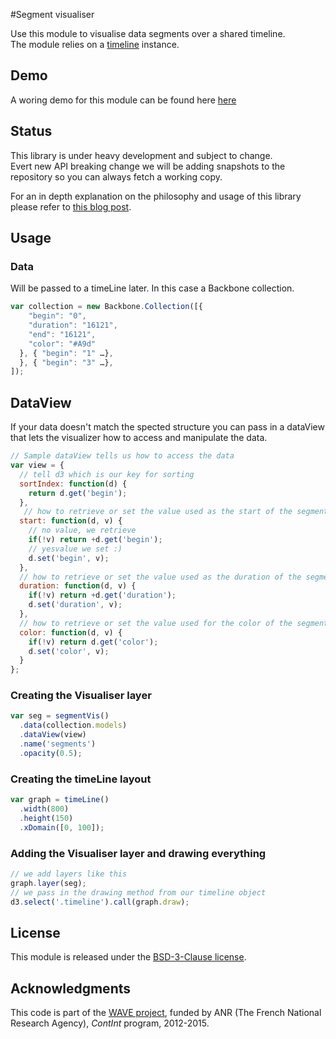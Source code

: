 
#Segment visualiser

Use this module to visualise data segments over a shared timeline.  
The module relies on a [timeline](https://github.com/Ircam-RnD/timeLine) instance.

<div class="only-readme">
<h2>Demo</h2>
<p>A woring demo for this module can be found here <a href="https://ircam-rnd.github.io/segment-vis/">here</a></p>
</div>

<div class="timeline"></div>

## Status

This library is under heavy development and subject to change.  
Evert new API breaking change we will be adding snapshots to the repository so you can always fetch a working copy.

For an in depth  explanation on the philosophy and usage of this library please refer to [this blog post](http://wave.ircam.fr/publications/visual-tools/).

## Usage

### Data
Will be passed to a timeLine later. In this case a Backbone collection.

```js
var collection = new Backbone.Collection([{
    "begin": "0",
    "duration": "16121",
    "end": "16121",
    "color": "#A9d"
  }, { "begin": "1" …},
  }, { "begin": "3" …},
]);
```

## DataView
If your data doesn't match the spected structure you can pass in a dataView that lets the visualizer how to access and manipulate the data.

```js
// Sample dataView tells us how to access the data
var view = {
  // tell d3 which is our key for sorting
  sortIndex: function(d) {
    return d.get('begin');
  },
   // how to retrieve or set the value used as the start of the segment
  start: function(d, v) {
    // no value, we retrieve
    if(!v) return +d.get('begin');
    // yesvalue we set :)
    d.set('begin', v);
  },
  // how to retrieve or set the value used as the duration of the segment
  duration: function(d, v) {
    if(!v) return +d.get('duration');
    d.set('duration', v);
  },
  // how to retrieve or set the value used for the color of the segment
  color: function(d, v) {
    if(!v) return d.get('color');
    d.set('color', v);
  }
};
```

### Creating the Visualiser layer
```js
var seg = segmentVis()
  .data(collection.models)
  .dataView(view)
  .name('segments')  
  .opacity(0.5);
```

### Creating the timeLine layout
```js
var graph = timeLine()
  .width(800)
  .height(150)
  .xDomain([0, 100]);

```

### Adding the Visualiser layer and drawing everything

```js
// we add layers like this
graph.layer(seg);
// we pass in the drawing method from our timeline object
d3.select('.timeline').call(graph.draw);

```

<div class="only-readme">
<h2>License</h2>
<p>This module is released under the <a href="http://opensource.org/licenses/BSD-3-Clause">BSD-3-Clause license</a>.</p>

<h2>Acknowledgments</h2>
<p>This code is part of the <a href="http://wave.ircam.fr">WAVE project</a>, funded by ANR (The French National Research Agency), <em>ContInt</em> program, 2012-2015.</p>
</div>

<script src="//cdnjs.cloudflare.com/ajax/libs/d3/3.4.8/d3.min.js"></script>
<script src="//rawgit.com/ircam-rnd/segment-vis/master/segment-vis.min.js"></script>
<script src="//rawgit.com/ircam-rnd/timeLine/master/timeLine.min.js"></script>
<script>
  var data = [{
                  "start": 0,
                  "duration": 4,
                  "color": "#414FBA"
                }, {
                  "start": 5,
                  "duration": 7,
                  "color": "#2A2E68"
                }, {
                  "start": 18,
                  "duration": 9,
                  "color": "#5A281E"
                }, {
                  "start": 30,
                  "duration": 7,
                  "color": "#BE7C7A"
                }, {
                  "start": 16,
                  "duration": 6,
                  "color": "#BE7C7A"
                }, {
                  "start": 8,
                  "duration": 3,
                  "color": "#2A2E68"
                }, {
                  "start": 1,
                  "duration": 4,
                  "color": "#C52599"
                }, {
                  "start": 63,
                  "duration": 9,
                  "color": "#CA56F4"
                }, {
                  "start": 90,
                  "duration": 9,
                  "color": "#5A281E"
                }, {
                  "start": 20,
                  "duration": 6,
                  "color": "#CA56F4"
                }];

  document.addEventListener('DOMContentLoaded', function() {
    
    document.querySelector('.timeline').innerHTML = '';
    
    // Timeline
    // --------
    var graph = timeLine()
      .width(750)
      .height(150)
      .xDomain([0, 100]);

    // segments layer
    // --------------
    graph.layer(
      segmentVis()
      .data(data)
      .name('segments')
      .opacity(0.5));

    d3.select('.timeline').call(graph.draw);

    });
</script>
